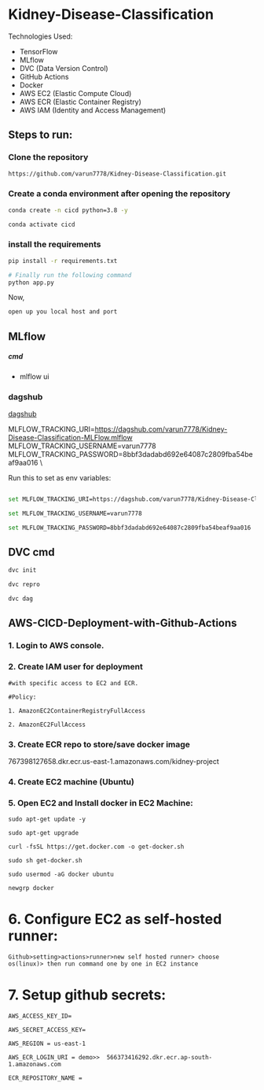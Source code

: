 # Kidney-Disease-Classification
Technologies Used:
- TensorFlow
- MLflow
- DVC (Data Version Control)
- GitHub Actions
- Docker
- AWS EC2 (Elastic Compute Cloud)
- AWS ECR (Elastic Container Registry)
- AWS IAM (Identity and Access Management)

## Steps to run:

### Clone the repository

```bash
https://github.com/varun7778/Kidney-Disease-Classification.git
```
### Create a conda environment after opening the repository

```bash
conda create -n cicd python=3.8 -y
```

```bash
conda activate cicd
```


### install the requirements
```bash
pip install -r requirements.txt
```

```bash
# Finally run the following command
python app.py
```

Now,
```bash
open up you local host and port
```




## MLflow

##### cmd
- mlflow ui

### dagshub
[dagshub](https://dagshub.com/)

MLFLOW_TRACKING_URI=https://dagshub.com/varun7778/Kidney-Disease-Classification-MLFlow.mlflow \
MLFLOW_TRACKING_USERNAME=varun7778 \
MLFLOW_TRACKING_PASSWORD=8bbf3dadabd692e64087c2809fba54beaf9aa016 \

Run this to set as env variables:

```bash

set MLFLOW_TRACKING_URI=https://dagshub.com/varun7778/Kidney-Disease-Classification-MLFlow.mlflow

set MLFLOW_TRACKING_USERNAME=varun7778 

set MLFLOW_TRACKING_PASSWORD=8bbf3dadabd692e64087c2809fba54beaf9aa016

```


## DVC cmd
```bash
dvc init
```
```bash
dvc repro
```
```bash
dvc dag
```


## AWS-CICD-Deployment-with-Github-Actions

### 1. Login to AWS console.

### 2. Create IAM user for deployment

	#with specific access to EC2 and ECR.
 
	#Policy:

	1. AmazonEC2ContainerRegistryFullAccess

	2. AmazonEC2FullAccess

	
### 3. Create ECR repo to store/save docker image
767398127658.dkr.ecr.us-east-1.amazonaws.com/kidney-project
	
### 4. Create EC2 machine (Ubuntu) 

### 5. Open EC2 and Install docker in EC2 Machine:
	

	sudo apt-get update -y

	sudo apt-get upgrade

	curl -fsSL https://get.docker.com -o get-docker.sh

	sudo sh get-docker.sh

	sudo usermod -aG docker ubuntu

	newgrp docker
	
# 6. Configure EC2 as self-hosted runner:
    Github>setting>actions>runner>new self hosted runner> choose os(linux)> then run command one by one in EC2 instance


# 7. Setup github secrets:

    AWS_ACCESS_KEY_ID=

    AWS_SECRET_ACCESS_KEY=

    AWS_REGION = us-east-1

    AWS_ECR_LOGIN_URI = demo>>  566373416292.dkr.ecr.ap-south-1.amazonaws.com

    ECR_REPOSITORY_NAME =

